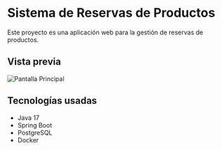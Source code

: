 # Sistema de Reservas de Productos

Este proyecto es una aplicación web para la gestión de reservas de productos.

## Vista previa

![Pantalla Principal](images/pantalla-principal.png)

## Tecnologías usadas

- Java 17
- Spring Boot
- PostgreSQL
- Docker
